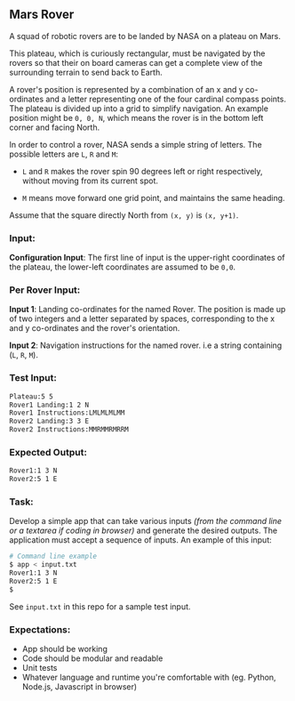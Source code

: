 ## Mars Rover

A squad of robotic rovers are to be landed by NASA on a plateau on Mars.

This plateau, which is curiously rectangular, must be navigated by the rovers so that their on board cameras can get a complete view of the surrounding terrain to send back to Earth.

A rover's position is represented by a combination of an x and y co-ordinates and a letter representing one of the four cardinal compass points. The plateau is divided up into a grid to simplify navigation. An example position might be `0, 0, N`, which means the rover is in the bottom left corner and facing North.

In order to control a rover, NASA sends a simple string of letters. The possible letters are `L`, `R` and `M`:

* `L` and `R` makes the rover spin 90 degrees left or right respectively, without moving from its current spot.

* `M` means move forward one grid point, and maintains the same heading.

Assume that the square directly North from `(x, y)` is `(x, y+1)`.

### Input:

**Configuration Input**: The first line of input is the upper-right coordinates of the plateau, the lower-left coordinates are assumed to be `0,0`.

### Per Rover Input:

**Input 1**: Landing co-ordinates for the named Rover. The position is made up of two integers and a letter separated by spaces, corresponding to the x and y co-ordinates and the rover's orientation.

**Input 2**: Navigation instructions for the named rover. i.e a string containing (`L`, `R`, `M`).

### Test Input:
```bash
Plateau:5 5
Rover1 Landing:1 2 N
Rover1 Instructions:LMLMLMLMM
Rover2 Landing:3 3 E
Rover2 Instructions:MMRMMRMRRM
```

### Expected Output:
```bash
Rover1:1 3 N
Rover2:5 1 E
```
### Task:

Develop a simple app that can take various inputs _(from the command line or a textarea if coding in browser)_ and generate the desired outputs. The application must accept a sequence of inputs. An example of this input:
```bash
# Command line example
$ app < input.txt
Rover1:1 3 N
Rover2:5 1 E
$
```
See `input.txt` in this repo for a sample test input.

### Expectations:

- App should be working
- Code should be modular and readable
- Unit tests
- Whatever language and runtime you're comfortable with (eg. Python, Node.js, Javascript in browser)
